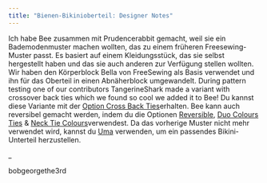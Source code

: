 ```yaml
---
title: "Bienen-Bikinioberteil: Designer Notes"
---
```


Ich habe Bee zusammen mit Prudencerabbit gemacht, weil sie ein Bademodenmuster machen wollten, das zu einem früheren Freesewing-Muster passt. Es basiert auf einem Kleidungsstück, das sie selbst hergestellt haben und das sie auch anderen zur Verfügung stellen wollten. Wir haben den Körperblock Bella von FreeSewing als Basis verwendet und ihn für das Oberteil in einen Abnäherblock umgewandelt. During pattern testing one of our contributors TangerineShark made a variant with crossover back ties which we found so cool we added it to Bee! Du kannst diese Variante mit der [Option Cross Back Ties](/docs/designs/bee/options/crossbackties/)erhalten. Bee kann auch reversibel gemacht werden, indem du die Optionen [Reversible](/docs/designs/bee/options/reversible), [Duo Colours Ties](/docs/designs/bee/options/duocolorties) & [Neck Tie Colours](/docs/designs/bee/options/necktiecolours)verwendest. Da das vorherige Muster nicht mehr verwendet wird, kannst du [Uma](docs/designs/uma) verwenden, um ein passendes Bikini-Unterteil herzustellen.

_

bobgeorgethe3rd

